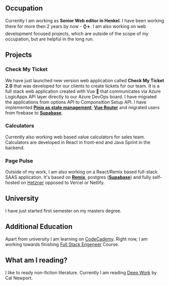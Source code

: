 ## Occupation

Currently I am working as **Senior Web editor in Henkel**. I have been
working there for more then 2 years by now - ⌚✈️. I am also working
on web development focused projects, which are outside of the scope of my
occupation, but are helpful in the long run.


## Projects

### Check My Ticket

We have just launched new version web application called **Check My Ticket 2.0** that was developed for our clients to create tickets for our team.
It is a full stack web application created with Vue 💟 that communicates via Azure LogicApps API layer directly to our Azure DevOps board.
I have migrated the applications from options API to Componsition Setup API.
I have implemented [**Pinia as state management**](https://pinia.vuejs.org), [**Vue Router**](https://router.vuejs.org) and migrated users from firebase to [**Supabase**](https://supabase.com). 

### Calculators

Currently also working web based value calculators for sales team. Calculators are developed in React in front-end and Java Sprint in the backend. 

### Page Pulse

Outside of my work, I am also working on a React/Remix based full-stack SAAS application. It's based on [**Remix**](https://remix.dev), postgres ([**Supabase**](https://supabase.com)) and fully self-hosted on [Hetzner](https://www.hetzner.com/) opposed to Vercel or Netlify.

## University

I have just started first semester on my masters degree.

## Additional Education

Apart from university I am learning on [CodeCademy](https://codecademy.com). Right now, I am working towards finishing [Full Stack Engeneer](https://www.codecademy.com/learn/paths/full-stack-engineer-career-path) Course.

## What am I reading?
I like to ready non-fiction literature. Currently I am reading [Deep Work](https://www.google.com/books/edition/Deep_Work/lZpFCgAAQBAJ?hl=sk&gbpv=0) by Cal Newport.
